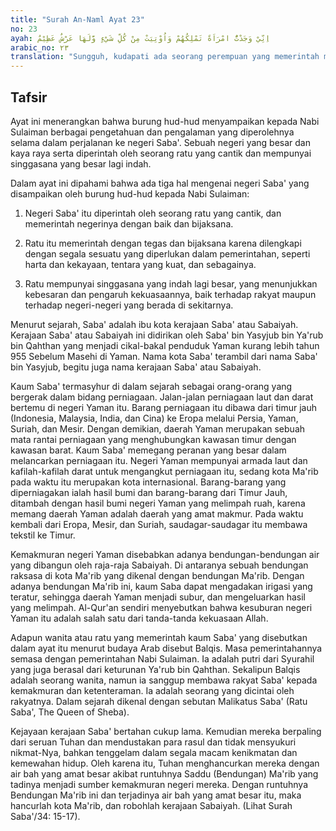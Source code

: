 ```yaml
---
title: "Surah An-Naml Ayat 23"
no: 23
ayah: اِنِّيْ وَجَدْتُّ امْرَاَةً تَمْلِكُهُمْ وَاُوْتِيَتْ مِنْ كُلِّ شَيْءٍ وَّلَهَا عَرْشٌ عَظِيْمٌ  
arabic_no: ٢٣
translation: "Sungguh, kudapati ada seorang perempuan yang memerintah mereka, dan dia dianugerahi segala sesuatu serta memiliki singgasana yang besar."
---
```


## Tafsir

Ayat ini menerangkan bahwa burung hud-hud menyampaikan kepada Nabi Sulaiman berbagai pengetahuan dan pengalaman yang diperolehnya selama dalam perjalanan ke negeri Saba'. Sebuah negeri yang besar dan kaya raya serta diperintah oleh seorang ratu yang cantik dan mempunyai singgasana yang besar lagi indah.

Dalam ayat ini dipahami bahwa ada tiga hal mengenai negeri Saba' yang disampaikan oleh burung hud-hud kepada Nabi Sulaiman:

1. Negeri Saba' itu diperintah oleh seorang ratu yang cantik, dan memerintah negerinya dengan baik dan bijaksana.

2. Ratu itu memerintah dengan tegas dan bijaksana karena dilengkapi dengan segala sesuatu yang diperlukan dalam pemerintahan, seperti harta dan kekayaan, tentara yang kuat, dan sebagainya.

3. Ratu mempunyai singgasana yang indah lagi besar, yang menunjukkan kebesaran dan pengaruh kekuasaannya, baik terhadap rakyat maupun terhadap negeri-negeri yang berada di sekitarnya.

Menurut sejarah, Saba' adalah ibu kota kerajaan Saba' atau Sabaiyah. Kerajaan Saba' atau Sabaiyah ini didirikan oleh Saba' bin Yasyjub bin Ya'rub bin Qahthan yang menjadi cikal-bakal penduduk Yaman kurang lebih tahun 955 Sebelum Masehi di Yaman. Nama kota Saba' terambil dari nama Saba' bin Yasyjub, begitu juga nama kerajaan Saba' atau Sabaiyah. 

Kaum Saba' termasyhur di dalam sejarah sebagai orang-orang yang bergerak dalam bidang perniagaan. Jalan-jalan perniagaan laut dan darat bertemu di negeri Yaman itu. Barang perniagaan itu dibawa dari timur jauh (Indonesia, Malaysia, India, dan Cina) ke Eropa melalui Persia, Yaman, Suriah, dan Mesir. Dengan demikian, daerah Yaman merupakan sebuah mata rantai perniagaan yang menghubungkan kawasan timur dengan kawasan barat. Kaum Saba' memegang peranan yang besar dalam melancarkan perniagaan itu. Negeri Yaman mempunyai armada laut dan kafilah-kafilah darat untuk mengangkut perniagaan itu, sedang kota Ma'rib pada waktu itu merupakan kota internasional. Barang-barang yang diperniagakan ialah hasil bumi dan barang-barang dari Timur Jauh, ditambah dengan hasil bumi negeri Yaman yang melimpah ruah, karena memang daerah Yaman adalah daerah yang amat makmur. Pada waktu kembali dari Eropa, Mesir, dan Suriah, saudagar-saudagar itu membawa tekstil ke Timur.

Kemakmuran negeri Yaman disebabkan adanya bendungan-bendungan air yang dibangun oleh raja-raja Sabaiyah. Di antaranya sebuah bendungan raksasa di kota Ma'rib yang dikenal dengan bendungan Ma'rib. Dengan adanya bendungan Ma'rib ini, kaum Saba dapat mengadakan irigasi yang teratur, sehingga daerah Yaman menjadi subur, dan mengeluarkan hasil yang melimpah. Al-Qur'an sendiri menyebutkan bahwa kesuburan negeri Yaman itu adalah salah satu dari tanda-tanda kekuasaan Allah.

Adapun wanita atau ratu yang memerintah kaum Saba' yang disebutkan dalam ayat itu menurut budaya Arab disebut Balqis. Masa pemerintahannya semasa dengan pemerintahan Nabi Sulaiman. Ia adalah putri dari Syurahil yang juga berasal dari keturunan Ya'rub bin Qahthan. Sekalipun Balqis adalah seorang wanita, namun ia sanggup membawa rakyat Saba' kepada kemakmuran dan ketenteraman. Ia adalah seorang yang dicintai oleh rakyatnya. Dalam sejarah dikenal dengan sebutan Malikatus Saba' (Ratu Saba', The Queen of Sheba).

Kejayaan kerajaan Saba' bertahan cukup lama. Kemudian mereka berpaling dari seruan Tuhan dan mendustakan para rasul dan tidak mensyukuri nikmat-Nya, bahkan tenggelam dalam segala macam kenikmatan dan kemewahan hidup. Oleh karena itu, Tuhan menghancurkan mereka dengan air bah yang amat besar akibat runtuhnya Saddu (Bendungan) Ma'rib yang tadinya menjadi sumber kemakmuran negeri mereka. Dengan runtuhnya Bendungan Ma'rib ini dan terjadinya air bah yang amat besar itu, maka hancurlah kota Ma'rib, dan robohlah kerajaan Sabaiyah. (Lihat Surah Saba'/34: 15-17).